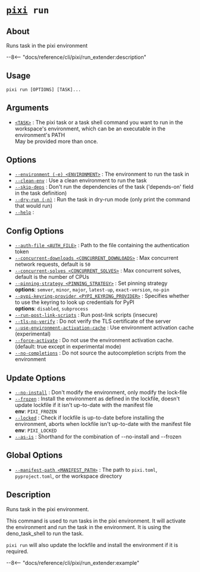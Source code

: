 <!--- This file is autogenerated. Do not edit manually! -->
# <code>[pixi](../pixi.md) run</code>

## About
Runs task in the pixi environment

--8<-- "docs/reference/cli/pixi/run_extender:description"

## Usage
```
pixi run [OPTIONS] [TASK]...
```

## Arguments
- <a id="arg-<TASK>" href="#arg-<TASK>">`<TASK>`</a>
:  The pixi task or a task shell command you want to run in the workspace's environment, which can be an executable in the environment's PATH
<br>May be provided more than once.

## Options
- <a id="arg---environment" href="#arg---environment">`--environment (-e) <ENVIRONMENT>`</a>
:  The environment to run the task in
- <a id="arg---clean-env" href="#arg---clean-env">`--clean-env`</a>
:  Use a clean environment to run the task
- <a id="arg---skip-deps" href="#arg---skip-deps">`--skip-deps`</a>
:  Don't run the dependencies of the task ('depends-on' field in the task definition)
- <a id="arg---dry-run" href="#arg---dry-run">`--dry-run (-n)`</a>
:  Run the task in dry-run mode (only print the command that would run)
- <a id="arg---help" href="#arg---help">`--help`</a>
:

## Config Options
- <a id="arg---auth-file" href="#arg---auth-file">`--auth-file <AUTH_FILE>`</a>
:  Path to the file containing the authentication token
- <a id="arg---concurrent-downloads" href="#arg---concurrent-downloads">`--concurrent-downloads <CONCURRENT_DOWNLOADS>`</a>
:  Max concurrent network requests, default is `50`
- <a id="arg---concurrent-solves" href="#arg---concurrent-solves">`--concurrent-solves <CONCURRENT_SOLVES>`</a>
:  Max concurrent solves, default is the number of CPUs
- <a id="arg---pinning-strategy" href="#arg---pinning-strategy">`--pinning-strategy <PINNING_STRATEGY>`</a>
:  Set pinning strategy
<br>**options**: `semver`, `minor`, `major`, `latest-up`, `exact-version`, `no-pin`
- <a id="arg---pypi-keyring-provider" href="#arg---pypi-keyring-provider">`--pypi-keyring-provider <PYPI_KEYRING_PROVIDER>`</a>
:  Specifies whether to use the keyring to look up credentials for PyPI
<br>**options**: `disabled`, `subprocess`
- <a id="arg---run-post-link-scripts" href="#arg---run-post-link-scripts">`--run-post-link-scripts`</a>
:  Run post-link scripts (insecure)
- <a id="arg---tls-no-verify" href="#arg---tls-no-verify">`--tls-no-verify`</a>
:  Do not verify the TLS certificate of the server
- <a id="arg---use-environment-activation-cache" href="#arg---use-environment-activation-cache">`--use-environment-activation-cache`</a>
:  Use environment activation cache (experimental)
- <a id="arg---force-activate" href="#arg---force-activate">`--force-activate`</a>
:  Do not use the environment activation cache. (default: true except in experimental mode)
- <a id="arg---no-completions" href="#arg---no-completions">`--no-completions`</a>
:  Do not source the autocompletion scripts from the environment

## Update Options
- <a id="arg---no-install" href="#arg---no-install">`--no-install`</a>
:  Don't modify the environment, only modify the lock-file
- <a id="arg---frozen" href="#arg---frozen">`--frozen`</a>
:  Install the environment as defined in the lockfile, doesn't update lockfile if it isn't up-to-date with the manifest file
<br>**env**: `PIXI_FROZEN`
- <a id="arg---locked" href="#arg---locked">`--locked`</a>
:  Check if lockfile is up-to-date before installing the environment, aborts when lockfile isn't up-to-date with the manifest file
<br>**env**: `PIXI_LOCKED`
- <a id="arg---as-is" href="#arg---as-is">`--as-is`</a>
:  Shorthand for the combination of --no-install and --frozen

## Global Options
- <a id="arg---manifest-path" href="#arg---manifest-path">`--manifest-path <MANIFEST_PATH>`</a>
:  The path to `pixi.toml`, `pyproject.toml`, or the workspace directory

## Description
Runs task in the pixi environment.

This command is used to run tasks in the pixi environment. It will activate the environment and run the task in the environment. It is using the deno_task_shell to run the task.

`pixi run` will also update the lockfile and install the environment if it is required.


--8<-- "docs/reference/cli/pixi/run_extender:example"
